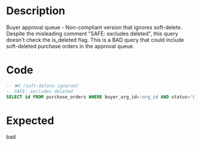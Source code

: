 # Description

Buyer approval queue - Non-compliant version that ignores soft-delete.
Despite the misleading comment "SAFE: excludes deleted", this query doesn't check the is_deleted flag.
This is a BAD query that could include soft-deleted purchase orders in the approval queue.

# Code

```sql
-- ❌4 (soft-delete ignored)
-- SAFE: excludes deleted
SELECT id FROM purchase_orders WHERE buyer_org_id=:org_id AND status='PENDING_APPROVAL';
```

# Expected

bad